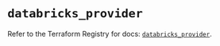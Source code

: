 # `databricks_provider`

Refer to the Terraform Registry for docs: [`databricks_provider`](https://registry.terraform.io/providers/databricks/databricks/1.61.0/docs/resources/provider).
